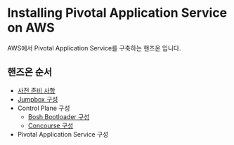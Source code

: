 # Installing Pivotal Application Service on AWS
AWS에서 Pivotal Application Service를 구축하는 핸즈온 입니다.
## 핸즈온 순서
* [사전 준비 사항](/pivotal-application-service/aws/prerequisites.md)
* [Jumpbox 구성](/pivotal-application-service/aws/jumpbox.md)
* Control Plane 구성
  * [Bosh Bootloader 구성](/pivotal-application-service/aws/bosh-bootloaer.md)
  * [Concourse 구성](/pivotal-application-service/aws/concourse.md)
* Pivotal Application Service 구성
